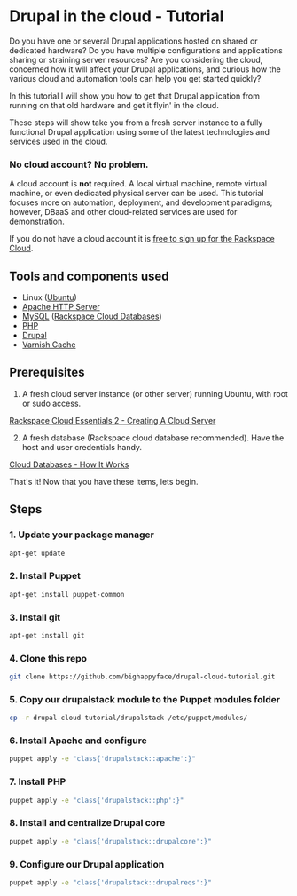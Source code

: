 # Drupal in the cloud - Tutorial

Do you have one or several Drupal applications hosted on shared or dedicated hardware? Do you have multiple configurations and applications sharing or straining server resources? Are you considering the cloud, concerned how it will affect your Drupal applications, and curious how the various cloud and automation tools can help you get started quickly?

In this tutorial I will show you how to get that Drupal application from running on that old hardware and get it flyin' in the cloud.

These steps will show take you from a fresh server instance to a fully functional Drupal application using some of the latest technologies and services used in the cloud.

### No cloud account? No problem.

A cloud account is **not** required. A local virtual machine, remote virtual machine, or even dedicated physical server can be used. This tutorial focuses more on automation, deployment, and development paradigms; however, DBaaS and other cloud-related services are used for demonstration.

If you do not have a cloud account it is [free to sign up for the Rackspace Cloud](https://cart.rackspace.com/cloud/).

## Tools and components used

- Linux ([Ubuntu](http://www.ubuntu.com/ubuntu))
- [Apache HTTP Server](http://httpd.apache.org/)
- [MySQL](http://www.mysql.com/) ([Rackspace Cloud Databases](http://www.rackspace.com/cloud/databases/))
- [PHP](http://www.php.net/)
- [Drupal](http://www.drupal.org/)
- [Varnish Cache](https://www.varnish-cache.org/)

## Prerequisites

1. A fresh cloud server instance (or other server) running Ubuntu, with root or sudo access.

[Rackspace Cloud Essentials 2 - Creating A Cloud Server](http://www.rackspace.com/knowledge_center/article/rackspace-cloud-essentials-2-creating-a-cloud-server)

2. A fresh database (Rackspace cloud database recommended). Have the host and user credentials handy.

[Cloud Databases - How It Works](http://www.rackspace.com/cloud/databases/howitworks/)

That's it! Now that you have these items, lets begin.

## Steps

### 1. Update your package manager

```bash
apt-get update
```

### 2. Install Puppet

```bash
apt-get install puppet-common
```

### 3. Install git

```bash
apt-get install git
```

### 4. Clone this repo

```bash
git clone https://github.com/bighappyface/drupal-cloud-tutorial.git
```

### 5. Copy our drupalstack module to the Puppet modules folder

```bash
cp -r drupal-cloud-tutorial/drupalstack /etc/puppet/modules/
```

### 6. Install Apache and configure

```bash
puppet apply -e "class{'drupalstack::apache':}"
```

### 7. Install PHP

```bash
puppet apply -e "class{'drupalstack::php':}"
```

### 8. Install and centralize Drupal core

```bash
puppet apply -e "class{'drupalstack::drupalcore':}"
```

### 9. Configure our Drupal application

```bash
puppet apply -e "class{'drupalstack::drupalreqs':}"
```
